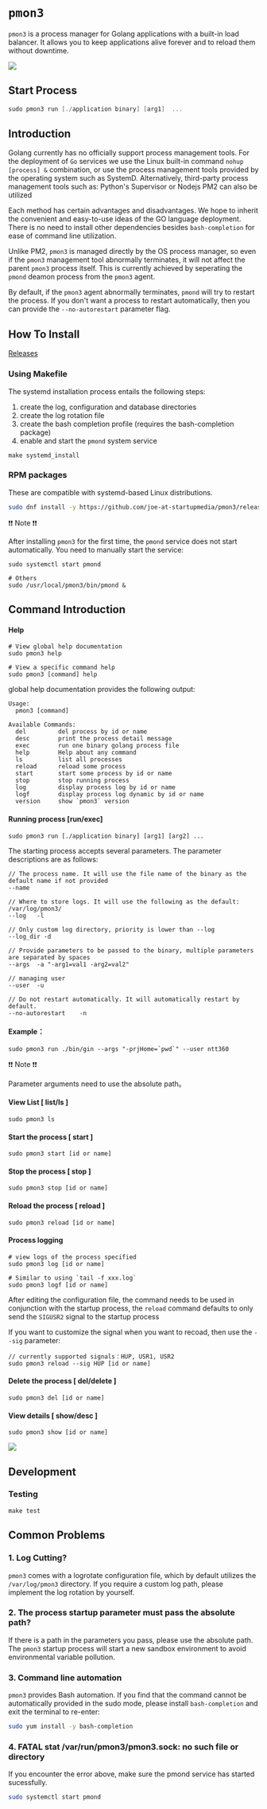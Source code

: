 # `pmon3`
`pmon3` is a process manager for Golang applications with a built-in load balancer. It allows you to keep applications alive forever and to reload them without downtime.

<img src="http://p0.qhimg.com/t017d6cbb68aed4b693.png" style="max-width:680px" />

## Start Process

```go
sudo pmon3 run [./application binary] [arg1]  ...
```

## Introduction

Golang currently has no officially support process management tools. For the deployment of `Go` services we use the Linux built-in command `nohup [process] &`  combination, or use the process management tools provided by the operating system such as SystemD. Alternatively, third-party process management tools such as: Python's Supervisor or Nodejs PM2 can also be utilized

Each method has certain advantages and disadvantages. We hope to inherit the convenient and easy-to-use ideas of the GO language deployment. There is no need to install other dependencies besides `bash-completion` for ease of command line utilization.

Unlike PM2, `pmon3` is managed directly by the OS process manager, so even if the `pmon3` management tool abnormally terminates, it will not affect the parent `pmon3` process itself. This is currently achieved by seperating the `pmond` deamon process from the `pmon3` agent.

By default, if the `pmon3` agent abnormally terminates, `pmond` will try to restart the process. If you don't want a process to restart automatically, then you can provide the `--no-autorestart` parameter flag.


## How To Install

[Releases](https://github.com/ntt360/pmon3/releases) 

### Using Makefile
The systemd installation process entails the following steps:
1. create the log, configuration and database directories
1. create the log rotation file
1. create the bash completion profile (requires the bash-completion package)
1. enable and start the `pmond` system service

```shell
make systemd_install
```

### RPM packages
These are compatible with systemd-based Linux distributions.

```bash
sudo dnf install -y https://github.com/joe-at-startupmedia/pmon3/releases/download/v1.13.0/pmon3-1.13.0-1.el9.x86_64.rpm
```

:exclamation::exclamation: Note :exclamation::exclamation:

After installing `pmon3` for the first time, the `pmond` service does not start automatically. You need to manually start the service:

```shell
sudo systemctl start pmond

# Others
sudo /usr/local/pmon3/bin/pmond &
```

## Command Introduction

#### Help

```shell
# View global help documentation
sudo pmon3 help

# View a specific command help
sudo pmon3 [command] help
```

global help documentation provides the following output:

```
Usage:
  pmon3 [command]

Available Commands:
  del         del process by id or name
  desc        print the process detail message
  exec        run one binary golang process file
  help        Help about any command
  ls          list all processes
  reload      reload some process
  start       start some process by id or name
  stop        stop running process
  log         display process log by id or name
  logf        display process log dynamic by id or name
  version     show `pmon3` version
```

#### Running process [run/exec]

```shell
sudo pmon3 run [./application binary] [arg1] [arg2] ...
```
The starting process accepts several parameters. The parameter descriptions are as follows:

```shell
// The process name. It will use the file name of the binary as the default name if not provided 
--name

// Where to store logs. It will use the following as the default: /var/log/pmon3/
--log   -l

// Only custom log directory, priority is lower than --log
--log_dir -d

// Provide parameters to be passed to the binary, multiple parameters are separated by spaces
--args  -a "-arg1=val1 -arg2=val2"

// managing user
--user  -u

// Do not restart automatically. It will automatically restart by default.
--no-autorestart    -n
```

#### Example：

```shell
sudo pmon3 run ./bin/gin --args "-prjHome=`pwd`" --user ntt360
```

:exclamation::exclamation: Note :exclamation::exclamation:

Parameter arguments need to use the absolute path。

#### View List  [ list/ls ]

```shell
sudo pmon3 ls
```

#### Start the process [ start ]

```shell
sudo pmon3 start [id or name]
```

#### Stop the process  [ stop ]

```shell
sudo pmon3 stop [id or name]
```

#### Reload the process [ reload ]

```shell
sudo pmon3 reload [id or name]
```

#### Process logging

```shell
# view logs of the process specified
sudo pmon3 log [id or name]

# Similar to using `tail -f xxx.log`
sudo pmon3 logf [id or name]
```

After editing the configuration file, the command needs to be used in conjunction with the startup process, the `reload` command defaults to only send the `SIGUSR2` signal to the startup process

If you want to customize the signal when you want to recoad, then use the `--sig` parameter:

```shell
// currently supported signals：HUP, USR1, USR2
sudo pmon3 reload --sig HUP [id or name]
```

#### Delete the process  [ del/delete ]

```shell
sudo pmon3 del [id or name]
```

#### View details [ show/desc ]

```shell
sudo pmon3 show [id or name]
```
![](https://jscssimg-img.oss-cn-beijing.aliyuncs.com/89c3f649a583a852.png?t=1506950494)

## Development

### Testing
```
make test
```

## Common Problems

### 1. Log Cutting?

`pmon3` comes with a logrotate configuration file, which by default utilizes the `/var/log/pmon3` directory. If you require a custom log path, please implement the log rotation by yourself.

### 2. The process startup parameter must pass the absolute path?

If there is a path in the parameters you pass, please use the absolute path. The `pmon3` startup process will start a new sandbox environment to avoid environmental variable pollution.

### 3. Command line automation

`pmon3` provides Bash automation. If you find that the command cannot be automatically provided in the sudo mode, please install `bash-completion` and exit the terminal to re-enter:

```bash
sudo yum install -y bash-completion
```

### 4. FATAL stat /var/run/pmon3/pmon3.sock: no such file or directory

If you encounter the error above, make sure the pmond service has started sucessfully.

```bash
sudo systemctl start pmond
```
